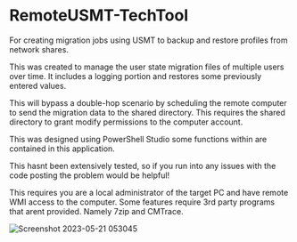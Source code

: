# RemoteUSMT-TechTool
For creating migration jobs using USMT to backup and restore profiles from network shares.


This was created to manage the user state migration files of multiple users over time.  It includes a logging portion and restores some previously entered values.

This will bypass a double-hop scenario by scheduling the remote computer to send the migration data to the shared directory.  This requires the shared directory to grant modify permissions to the computer account.

This was designed using PowerShell Studio some functions within are contained in this application.  

This hasnt been extensively tested, so if you run into any issues with the code posting the problem would be helpful!

This requires you are a local administrator of the target PC and have remote WMI access to the computer.  Some features require 3rd party programs that arent provided.  Namely 7zip and CMTrace.  


![Screenshot 2023-05-21 053045](https://github.com/amrak44/RemoteUSMT-TechTool/assets/71808252/bd679f2f-3e55-4200-b6a0-c2ca70b44a8a)
